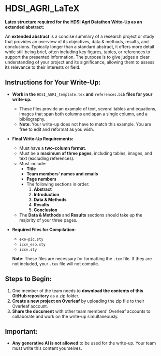 # HDSI_AGRI_LaTeX

**Latex structure required for the HDSI Agri Datathon Write-Up as an extended abstract:**

An **extended abstract** is a concise summary of a research project or study that provides an overview of its objectives, data & methods, results, and conclusions. Typically longer than a standard abstract, it offers more detail while still being brief, often including key figures, tables, or references to support the presented information. The purpose is to give judges a clear understanding of your project and its significance, allowing them to assess its relevance to their interests or field.

## Instructions for Your Write-Up:

- **Work in the** `HDSI_AGRI_template.tex` **and** `references.bib` **files for your write-up.**
  - These files provide an example of text, several tables and equations, images that span both columns and span a single column, and a bibliography.
  - **Note:** Your write-up does not have to match this example. You are free to edit and reformat as you wish. 

- **Final Write-Up Requirements:**
  - Must have a **two-column format**.
  - Must be a **maximum of three pages**, including tables, images, and text (excluding references).
  - Must include:
    - **Title**
    - **Team members' names and emails**
    - **Page numbers**
    - The following sections in order:
      1. **Abstract**
      2. **Introduction**
      3. **Data & Methods**
      4. **Results**
      5. **Conclusion**
  - The **Data & Methods** and **Results** sections should take up the majority of your three pages.

- **Required Files for Compilation:**
  - `exo-pic.sty`
  - `iccv_eso.sty`
  - `iccv.sty`
  
  **Note:** These files are necessary for formatting the `.tex` file. If they are not included, your `.tex` file will not compile.

## Steps to Begin:

1. One member of the team needs to **download the contents of this GitHub repository** as a zip folder.
2. **Create a new project on Overleaf** by uploading the zip file to their Overleaf account.
3. **Share the document** with other team members' Overleaf accounts to collaborate and work on the write-up simultaneously.

## Important:

- **Any generative AI is not allowed** to be used for the write-up. Your team must write this content yourselves.
